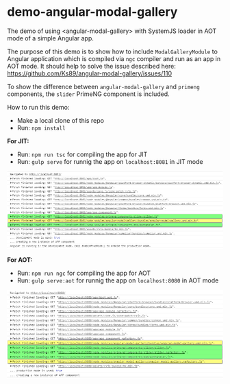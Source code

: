 # demo-angular-modal-gallery
The demo of using &lt;angular-modal-gallery&gt; with SystemJS loader in AOT mode of a simple Angular app.

The purpose of this demo is to show how to include `ModalGalleryModule` to Angular application which is compiled via `ngc` compiler and run as an app in AOT mode. It should help to solve the issue described here:  https://github.com/Ks89/angular-modal-gallery/issues/110

To show the difference between `angular-modal-gallery` and `primeng` components, the `slider` PrimeNG component is included.

How to run this demo:

* Make a local clone of this repo
* Run: `npm install`

**For JIT:**
* Run: `npm run tsc` for compiling the app for JIT
* Run: `gulp serve` for runnig the app on `localhost:8081` in JIT mode

![console.log for JIT](./console.log.jit.png)

**For AOT:**
* Run: `npm run ngc` for compiling the app for AOT
* Run: `gulp serve:aot` for runnig the app on `localhost:8080` in AOT mode

![console.log for AOT](./console.log.aot.png)